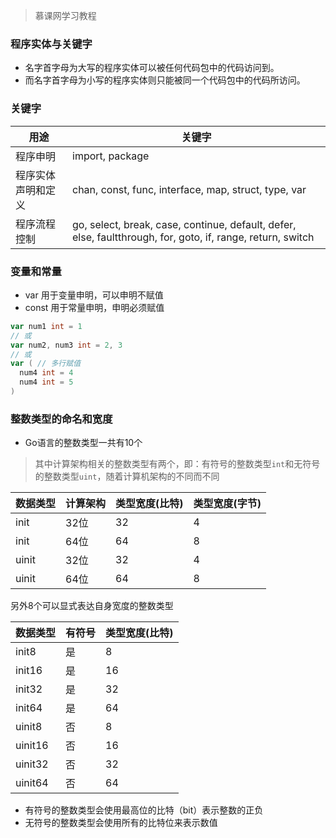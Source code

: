 
> 慕课网学习教程

### 程序实体与关键字

- 名字首字母为大写的程序实体可以被任何代码包中的代码访问到。
- 而名字首字母为小写的程序实体则只能被同一个代码包中的代码所访问。 

### 关键字

|用途|关键字|
|----|-----|
|程序申明|import, package|
|程序实体声明和定义|chan, const, func, interface, map, struct, type, var|
|程序流程控制|go, select, break, case, continue, default, defer, else, faultthrough, for, goto, if, range, return, switch|

### 变量和常量

- var 用于变量申明，可以申明不赋值
- const 用于常量申明，申明必须赋值

```go
var num1 int = 1
// 或
var num2, num3 int = 2, 3
// 或
var ( // 多行赋值
  num4 int = 4
  num4 int = 5
)
```

### 整数类型的命名和宽度

- Go语言的整数类型一共有10个
> 其中计算架构相关的整数类型有两个，即：有符号的整数类型`int`和无符号的整数类型`uint`，随着计算机架构的不同而不同

|数据类型|计算架构|类型宽度(比特)|类型宽度(字节)|
|------|-------|------------|------------|
|init|32位|32|4|
|init|64位|64|8|
|uinit|32位|32|4|
|uinit|64位|64|8|

另外8个可以显式表达自身宽度的整数类型

|数据类型|有符号|类型宽度(比特)|
|------|-----|------------|
|init8|是|8|
|init16|是|16|
|init32|是|32|
|init64|是|64|
|uinit8|否|8|
|uinit16|否|16|
|uinit32|否|32|
|uinit64|否|64|

- 有符号的整数类型会使用最高位的比特（bit）表示整数的正负
- 无符号的整数类型会使用所有的比特位来表示数值

